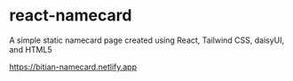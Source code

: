 # react-namecard

A simple static namecard page created using React, Tailwind CSS, daisyUI, and HTML5

https://bitian-namecard.netlify.app
